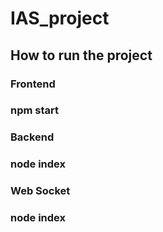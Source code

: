 # IAS_project
## How to run the project
### Frontend
### npm start
### Backend
### node index
### Web Socket
### node index
